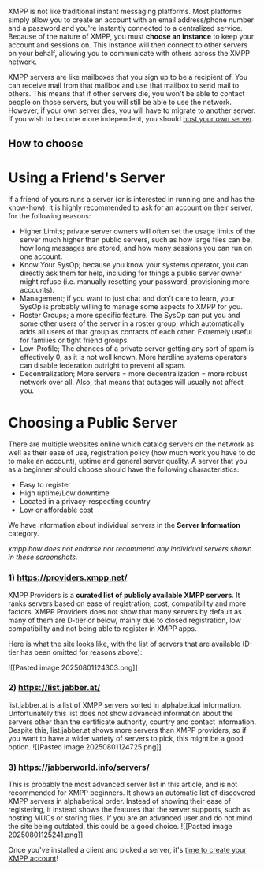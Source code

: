 XMPP is not like traditional instant messaging platforms. Most platforms simply allow you to create an account with an email address/phone number and a password and you're instantly connected to a centralized service. Because of the nature of XMPP, you must **choose an instance** to keep your account and sessions on. This instance will then connect to other servers on your behalf, allowing you to communicate with others across the XMPP network.

XMPP servers are like mailboxes that you sign up to be a recipient of. You can receive mail from that mailbox and use that mailbox to send mail to others. This means that if other servers die, you won't be able to contact people on those servers, but you will still be able to use the network. However, if your own server dies, you will have to migrate to another server. If you wish to become more independent, you should [host your own server](Host%20your%20own%20server.md).

## How to choose

# Using a Friend's Server

If a friend of yours runs a server (or is interested in running one and has the know-how), it is highly recommended to ask for an account on their server, for the following reasons:
- Higher Limits; private server owners will often set the usage limits of the server much higher than public servers, such as how large files can be, how long messages are stored, and how many sessions you can run on one account.
- Know Your SysOp; because you know your systems operator, you can directly ask them for help, including for things a public server owner might refuse (i.e. manually resetting your password, provisioning more accounts).
- Management; if you want to just chat and don't care to learn, your SysOp is probably willing to manage some aspects fo XMPP for you.
- Roster Groups; a more specific feature. The SysOp can put you and some other users of the server in a roster group, which automatically adds all users of that group as contacts of each other. Extremely useful for families or tight friend groups.
- Low-Profile; The chances of a private server getting any sort of spam is effectively 0, as it is not well known. More hardline systems operators can disable federation outright to prevent all spam.
- Decentralization; More servers = more decentralization = more robust network over all. Also, that means that outages will usually not affect you.

# Choosing a Public Server

There are multiple websites online which catalog servers on the network as well as their ease of use, registration policy (how much work you have to do to make an account), uptime and general server quality. A server that you as a beginner should choose should have the following characteristics:
- Easy to register
- High uptime/Low downtime
- Located in a privacy-respecting country
- Low or affordable cost

We have information about individual servers in the **Server Information** category.

*xmpp.how does not endorse nor recommend any individual servers shown in these screenshots.*

### 1) https://providers.xmpp.net/

XMPP Providers is a **curated list of publicly available XMPP servers**. It ranks servers based on ease of registration, cost, compatibility and more factors. XMPP Providers does not show that many servers by default as many of them are D-tier or below, mainly due to closed registration, low compatibility and not being able to register in XMPP apps.

Here is what the site looks like, with the list of servers that are available (D-tier has been omitted for reasons above):

![[Pasted image 20250801124303.png]]

### 2) https://list.jabber.at/
list.jabber.at is a list of XMPP servers sorted in alphabetical information. Unfortunately this list does not show advanced information about the servers other than the certificate authority, country and contact information. Despite this, list.jabber.at shows more servers than XMPP providers, so if you want to have a wider variety of servers to pick, this might be a good option.
![[Pasted image 20250801124725.png]]

### 3) https://jabberworld.info/servers/
This is probably the most advanced server list in this article, and is not recommended for XMPP beginners. It shows an automatic list of discovered XMPP servers in alphabetical order. Instead of showing their ease of registering, it instead shows the features that the server supports, such as hosting MUCs or storing files. If you are an advanced user and do not mind the site being outdated, this could be a good choice.
![[Pasted image 20250801125241.png]]

Once you've installed a client and picked a server, it's [time to create your XMPP account](/Creating%20an%20account)!